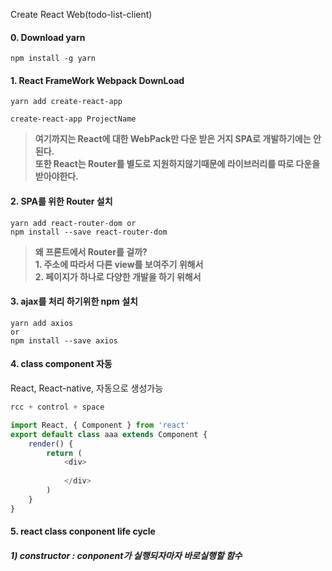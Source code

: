 Create React Web(todo-list-client)

#### 0. Download yarn
```npm
npm install -g yarn
```

#### 1. React FrameWork Webpack DownLoad
```npm
yarn add create-react-app

create-react-app ProjectName
```

> **여기까지는 React에 대한 WebPack만 다운 받은 거지 SPA로 개발하기에는 안된다.** <br>
> **또한 React는 Router를 별도로 지원하지않기때문에 라이브러리를 따로 다운을 받아야한다.** <br>

#### 2. SPA를 위한 Router 설치
```npm
yarn add react-router-dom or 
npm install --save react-router-dom
```



> **왜 프론트에서 Router를 걸까?** <br>
> **1. 주소에 따라서 다른 view를 보여주기 위해서** <br>
> **2. 페이지가 하나로 다양한 개발을 하기 위해서** <br>

#### 3. ajax를 처리 하기위한 npm 설치
```npm
yarn add axios
or
npm install --save axios
```

#### 4. class component 자동
React, React-native, 자동으로 생성가능
```js
rcc + control + space

import React, { Component } from 'react'
export default class aaa extends Component {
    render() {
        return (
            <div>
                
            </div>
        )
    }
}

```

#### 5. react class conponent life cycle
##### 1) constructor : conponent가 실행되자마자 바로실행할 함수
